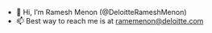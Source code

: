 - 👋 Hi, I’m Ramesh Menon (@DeloitteRameshMenon)
- 📫 Best way to reach me is at ramemenon@deloitte.com
<!---
DeloitteRameshMenon/DeloitteRameshMenon is a ✨ special ✨ repository because its `README.md` (this file) appears on your GitHub profile.
You can click the Preview link to take a look at your changes.
--->
